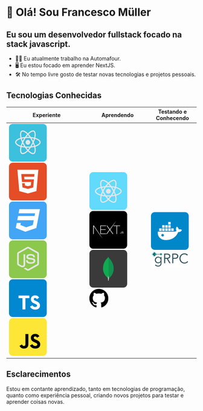 <h1>👋 Olá! Sou Francesco Müller</h1>
<h2>Eu sou um desenvolvedor fullstack focado na stack javascript.</h2>

<ul>
    <li>👨‍💼 Eu atualmente trabalho na Automafour.</li>
    <li>🖥 Eu estou focado em aprender NextJS.</li>
    <li>🛠 No tempo livre gosto de testar novas tecnologias e projetos pessoais.</li>
</ul>

<h2>Tecnologias Conhecidas</h2>
<table>
    <thead>
        <tr>
            <th>Experiente</th>
            <th>Aprendendo</th>
            <th>Testando e Conhecendo</th>
        </tr>
    </thead>
    <tbody>
        <tr>
            <td>
                <img src='./img/reactjs.svg'/>
                <img src='./img/html5.svg'/>
                <img src='./img/css3.svg'/>
                <img src='./img/node.svg'/>
                <img src='./img/typescript.svg'/>
                <img src='./img/javascript.svg'/>
            </td>
            <td>
                <img src='./img/react-native.svg'/>
                <img src='./img/nextjs.svg'/>
                <img src='./img/mongodb.svg'/>
                <img width='50x' src='./img/github.svg'/>
            </td>
            <td>
                <img  src='./img/docker.svg'/>
                <img width='100px' src='./img/grpc.svg'/>
            </td>
        </tr>
    </tbody>
</table>

<h2>Esclarecimentos</h2>
<p>Estou em contante aprendizado, tanto em tecnologias de programação, quanto como experiência pessoal, criando novos projetos para testar e aprender coisas novas.</p>
